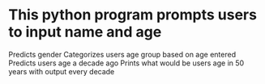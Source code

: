 # This python program prompts users to input name and age
Predicts gender
Categorizes users age group based on age entered
Predicts users age a decade ago
Prints what would be users age in 50 years with output every decade
